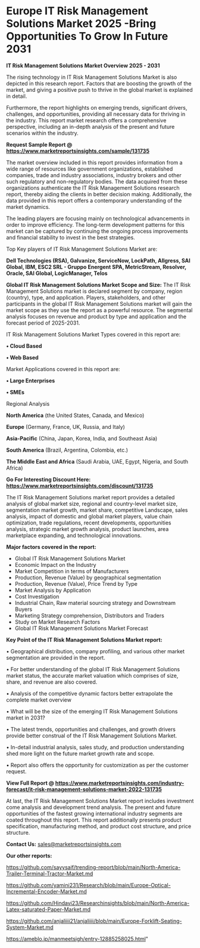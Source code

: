  # Europe IT Risk Management Solutions Market 2025 -Bring Opportunities To Grow In Future 2031

<Strong> IT Risk Management Solutions Market Overview 2025 - 2031</strong>

The rising technology in IT Risk Management Solutions Market is also depicted in this research report. Factors that are boosting the growth of the market, and giving a positive push to thrive in the global market is explained in detail.

Furthermore, the report highlights on emerging trends, significant drivers, challenges, and opportunities, providing all necessary data for thriving in the industry. This report market research offers a comprehensive perspective, including an in-depth analysis of the present and future scenarios within the industry.

<strong>Request Sample Report @ <a href=https://www.marketreportsinsights.com/sample/131735>https://www.marketreportsinsights.com/sample/131735</a></strong>

The market overview included in this report provides information from a wide range of resources like government organizations, established companies, trade and industry associations, industry brokers and other such regulatory and non-regulatory bodies. The data acquired from these organizations authenticate the IT Risk Management Solutions research report, thereby aiding the clients in better decision making. Additionally, the data provided in this report offers a contemporary understanding of the market dynamics.

The leading players are focusing mainly on technological advancements in order to improve efficiency. The long-term development patterns for this market can be captured by continuing the ongoing process improvements and financial stability to invest in the best strategies.

Top Key players of IT Risk Management Solutions Market are:

<strong>Dell Technologies (RSA), Galvanize, ServiceNow, LockPath, Allgress, SAI Global, IBM, ESC2 SRL - Gruppo Energent SPA, MetricStream, Resolver, Oracle, SAI Global, LogicManager, Telos</strong>

<strong><b>Global IT Risk Management Solutions Market Scope and Size:</b></strong>
The IT Risk Management Solutions market is declared segment by company, region (country), type, and application. Players, stakeholders, and other participants in the global IT Risk Management Solutions market will gain the market scope as they use the report as a powerful resource. The segmental analysis focuses on revenue and product by type and application and the forecast period of 2025-2031.

IT Risk Management Solutions Market Types covered in this report are:

<strong>• Cloud Based

• Web Based</strong>

Market Applications covered in this report are:

<strong>• Large Enterprises

• SMEs</strong> 

Regional Analysis

<strong>North America</strong> (the United States, Canada, and Mexico)

<strong>Europe</strong> (Germany, France, UK, Russia, and Italy)

<strong>Asia-Pacific</strong> (China, Japan, Korea, India, and Southeast Asia)

<strong>South America</strong> (Brazil, Argentina, Colombia, etc.)

<strong>The Middle East and Africa</strong> (Saudi Arabia, UAE, Egypt, Nigeria, and South Africa)

<strong>Go For Interesting Discount Here: <a href=https://www.marketreportsinsights.com/discount/131735>https://www.marketreportsinsights.com/discount/131735</a></strong>

The IT Risk Management Solutions market report provides a detailed analysis of global market size, regional and country-level market size, segmentation market growth, market share, competitive Landscape, sales analysis, impact of domestic and global market players, value chain optimization, trade regulations, recent developments, opportunities analysis, strategic market growth analysis, product launches, area marketplace expanding, and technological innovations.

<strong><b>Major factors covered in the report:</b></strong>
<ul>
  <li>Global IT Risk Management Solutions Market </li>
  <li>Economic Impact on the Industry</li>
  <li>Market Competition in terms of Manufacturers</li>
  <li>Production, Revenue (Value) by geographical segmentation</li>
  <li>Production, Revenue (Value), Price Trend by Type</li>
  <li>Market Analysis by Application</li>
  <li>Cost Investigation</li>
  <li>Industrial Chain, Raw material sourcing strategy and Downstream Buyers</li>
  <li>Marketing Strategy comprehension, Distributors and Traders</li>
  <li>Study on Market Research Factors</li>
  <li>Global IT Risk Management Solutions Market Forecast</li>
</ul>

<strong><b>Key Point of the IT Risk Management Solutions Market report:</b></strong>

• Geographical distribution, company profiling, and various other market segmentation are provided in the report.

• For better understanding of the global IT Risk Management Solutions market status, the accurate market valuation which comprises of size, share, and revenue are also covered.

• Analysis of the competitive dynamic factors better extrapolate the complete market overview

• What will be the size of the emerging IT Risk Management Solutions market in 2031?

• The latest trends, opportunities and challenges, and growth drivers provide better construal of the IT Risk Management Solutions Market.

• In-detail industrial analysis, sales study, and production understanding shed more light on the future market growth rate and scope.

• Report also offers the opportunity for customization as per the customer request.

<strong><b>View Full Report @ <a href=https://www.marketreportsinsights.com/industry-forecast/it-risk-management-solutions-market-2022-131735>https://www.marketreportsinsights.com/industry-forecast/it-risk-management-solutions-market-2022-131735</a></b></strong>


At last, the IT Risk Management Solutions Market report includes investment come analysis and development trend analysis. The present and future opportunities of the fastest growing international industry segments are coated throughout this report. This report additionally presents product specification, manufacturing method, and product cost structure, and price structure.

<strong>Contact Us:</strong>
sales@marketreportsinsights.com

<strong>Our other reports:</strong>

<a href=https://github.com/sayysaif/trending-report/blob/main/North-America-Trailer-Terminal-Tractor-Market.md>https://github.com/sayysaif/trending-report/blob/main/North-America-Trailer-Terminal-Tractor-Market.md</a>

<a href=https://github.com/yamini231/Research/blob/main/Europe-Optical-Incremental-Encoder-Market.md>https://github.com/yamini231/Research/blob/main/Europe-Optical-Incremental-Encoder-Market.md</a>

<a href=https://github.com/Hindavi23/Researchinsights/blob/main/North-America-Latex-saturated-Paper-Market.md>https://github.com/Hindavi23/Researchinsights/blob/main/North-America-Latex-saturated-Paper-Market.md</a>

<a href=https://github.com/anjaliiii21/anjaliiii/blob/main/Europe-Forklift-Seating-System-Market.md>https://github.com/anjaliiii21/anjaliiii/blob/main/Europe-Forklift-Seating-System-Market.md</a>

<a href=https://ameblo.jp/manmeetsigh/entry-12885258025.html>https://ameblo.jp/manmeetsigh/entry-12885258025.html</a>"
